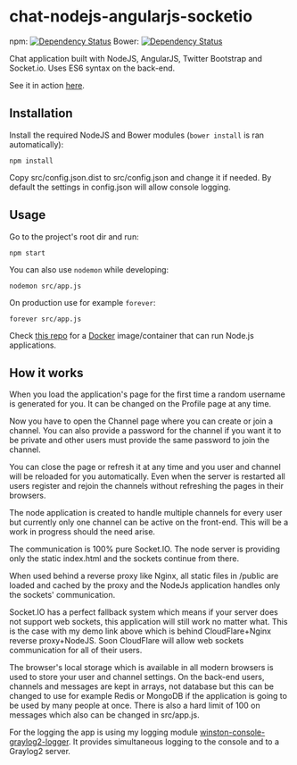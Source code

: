 # chat-nodejs-angularjs-socketio

npm: [![Dependency Status](https://www.versioneye.com/user/projects/553a42d21d2989bdd50000a4/badge.svg?style=flat)](https://www.versioneye.com/user/projects/553a42d21d2989bdd50000a4)
Bower: [![Dependency Status](https://www.versioneye.com/user/projects/553a42ce1d2989f7ee0000db/badge.svg?style=flat)](https://www.versioneye.com/user/projects/553a42ce1d2989f7ee0000db)

Chat application built with NodeJS, AngularJS, Twitter Bootstrap and Socket.io. Uses ES6 syntax on the back-end.

See it in action [here](https://chat.iliyan-trifonov.com "Iliyan Trifonov's Chat App").

## Installation

Install the required NodeJS and Bower modules (`bower install` is ran automatically): 

    npm install

Copy src/config.json.dist to src/config.json and change it if needed. By default the settings in config.json will allow
console logging.

## Usage

Go to the project's root dir and run:
    
    npm start

You can also use `nodemon` while developing:

    nodemon src/app.js
    
On production use for example `forever`:

    forever src/app.js
    
Check [this repo](https://github.com/iliyan-trifonov/docker-node-nvm "Docker Node.js NVM") 
for a [Docker](https://www.docker.com/ "Docker LXC") image/container 
that can run Node.js applications.

## How it works

When you load the application's page for the first time a random username is generated for you.
It can be changed on the Profile page at any time.

Now you have to open the Channel page where you can create or join a channel. You can also provide a password for the
channel if you want it to be private and other users must provide the same password to join the channel.

You can close the page or refresh it at any time and you user and channel will be reloaded for you automatically.
Even when the server is restarted all users register and rejoin the channels without refreshing the pages in their
browsers.

The node application is created to handle multiple channels for every user but currently only one channel can be active
on the front-end. This will be a work in progress should the need arise.

The communication is 100% pure Socket.IO. The node server is providing only the static index.html and the sockets continue
from there.

When used behind a reverse proxy like Nginx, all static files in /public are loaded and cached by the proxy and the 
NodeJs application handles only the sockets' communication.

Socket.IO has a perfect fallback system which means if your server does not support web sockets, this application will
still work no matter what. This is the case with my demo link above which is behind CloudFlare+Nginx reverse proxy+NodeJS.
Soon CloudFlare will allow web sockets communication for all of their users.

The browser's local storage which is available in all modern browsers is used to store your user and channel settings.
On the back-end users, channels and messages are kept in arrays, not database but this can be changed to use for example
Redis or MongoDB if the application is going to be used by many people at once.
There is also a hard limit of 100 on messages which also can be changed in src/app.js.

For the logging the app is using my logging module 
[winston-console-graylog2-logger](https://github.com/iliyan-trifonov/winston-console-graylog2-logger "winston-console-graylog2-logger"). 
It provides simultaneous logging to the console and to a Graylog2 server.
